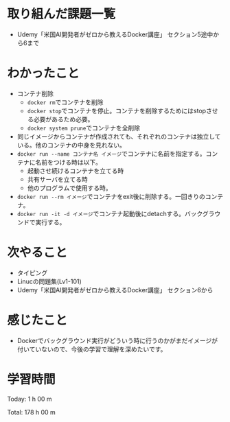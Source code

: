# 取り組んだ課題一覧
- Udemy「米国AI開発者がゼロから教えるDocker講座」 セクション5途中から6まで

# わかったこと
- コンテナ削除
  - `docker rm`でコンテナを削除
  - `docker stop`でコンテナを停止。コンテナを削除するためにはstopさせる必要があるため必要。
  - `docker system prune`でコンテナを全削除
- 同じイメージからコンテナが作成されても、それぞれのコンテナは独立している。他のコンテナの中身を見れない。
- `docker run --name コンテナ名 イメージ`でコンテナに名前を指定する。コンテナに名前をつける時は以下。
  - 起動させ続けるコンテナを立てる時
  - 共有サーバを立てる時
  - 他のプログラムで使用する時。
- `docker run --rm イメージ`でコンテナをexit後に削除する。一回きりのコンテナ。
- `docker run -it -d イメージ`でコンテナ起動後にdetachする。バックグラウンドで実行する。


# 次やること
- タイピング
- Linucの問題集(Lv1-101)
- Udemy「米国AI開発者がゼロから教えるDocker講座」 セクション6から

# 感じたこと
- Dockerでバックグラウンド実行がどういう時に行うのかがまだイメージが付いていないので、今後の学習で理解を深めたいです。

# 学習時間
Today: 1 h 00 m

Total: 178 h 00 m
